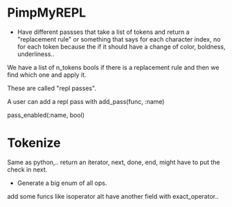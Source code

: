 # PimpMyREPL

- Have different passses that take a list of tokens and return a
"replacement rule" or something that says for each character index, no for each token because the
if it should have a change of color, boldness, underliness..

We have a list of n_tokens bools if there is a replacement rule and then we find which one and apply it.

These are called "repl passes".

A user can add a repl pass with add_pass(func, :name)

pass_enabled(:name, bool)




# Tokenize

Same as python,..
return an iterator, next, done, end, might have to put the check in next.

- Generate a big enum of all ops.

add some funcs like
isoperator alt have another field with exact_operator..
